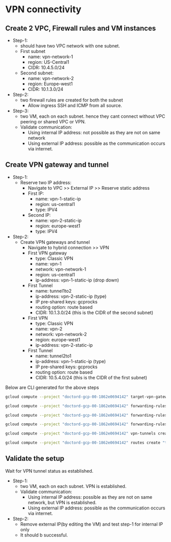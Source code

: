 # VPN connectivity

## Create 2 VPC, Firewall rules and VM instances

- Step-1:
  - should have two VPC network with one subnet.
  - First subnet
    - name: vpn-network-1
    - region: US-Central1
    - CIDR: 10.4.5.0/24
  - Second subnet:
    - name: vpn-network-2
    - region: Europe-west1
    - CIDR: 10.1.3.0/24
- Step-2:
  - two firewall rules are created for both the subnet
    - Allow ingress SSH and ICMP from all source.
- Step-3:
  - two VM, each on each subnet. hence they cant connect without VPC peering or shared VPC or VPN.
  - Validate communication:
    - Using internal IP address: not possible as they are not on same network
    - Using external IP address: possible as the communication occurs via internet.

## Create VPN gateway and tunnel

- Step-1:
  - Reserve two IP address:
    - Navigate to VPC >> External IP >> Reserve static address
    - First IP:
      - name: vpn-1-static-ip
      - region: us-central1
      - type: IPV4
    - Second IP:
      - name: vpn-2-static-ip
      - region: europe-west1
      - type: IPV4
- Step-2:
  - Create VPN gateways and tunnel
    - Navigate to hybrid connection >>  VPN
    - First VPN gateway
      - type: Classic VPN
      - name: vpn-1
      - network: vpn-network-1
      - region: us-central1
      - ip-address: vpn-1-static-ip (drop down)
    - First Tunnel
      - name: tunnel1to2
      - ip-address: vpn-2-static-ip (type)
      - IP pre-shared keys: gcprocks
      - routing option: route based
      - CIDR: 10.1.3.0/24 (this is the CIDR of the second subnet)
    - First VPN
      - type: Classic VPN
      - name: vpn-2
      - network: vpn-network-2
      - region: europe-west1
      - ip-address: vpn-2-static-ip
    - First Tunnel
      - name: tunnel2to1
      - ip-address: vpn-1-static-ip (type)
      - IP pre-shared keys: gcprocks
      - routing option: route based
      - CIDR: 10.5.4.0/24 (this is the CIDR of the first subnet)

Below are CLI generated for the above steps

```sh
gcloud compute --project "doctord-gcp-00-1862e0694142" target-vpn-gateways create "vpn-1" --region "us-central1" --network "vpn-network-1"

gcloud compute --project "doctord-gcp-00-1862e0694142" forwarding-rules create "vpn-1-rule-esp" --region "us-central1" --address "34.122.105.126" --ip-protocol "ESP" --target-vpn-gateway "vpn-1"

gcloud compute --project "doctord-gcp-00-1862e0694142" forwarding-rules create "vpn-1-rule-udp500" --region "us-central1" --address "34.122.105.126" --ip-protocol "UDP" --ports "500" --target-vpn-gateway "vpn-1"

gcloud compute --project "doctord-gcp-00-1862e0694142" forwarding-rules create "vpn-1-rule-udp4500" --region "us-central1" --address "34.122.105.126" --ip-protocol "UDP" --ports "4500" --target-vpn-gateway "vpn-1"

gcloud compute --project "doctord-gcp-00-1862e0694142" vpn-tunnels create "tunnel1to2" --region "us-central1" --peer-address "34.76.6.216" --shared-secret "gcprocks" --ike-version "2" --local-traffic-selector "0.0.0.0/0" --target-vpn-gateway "vpn-1"

gcloud compute --project "doctord-gcp-00-1862e0694142" routes create "tunnel1to2-route-1" --network "vpn-network-1" --next-hop-vpn-tunnel "tunnel1to2" --next-hop-vpn-tunnel-region "us-central1" --destination-range "10.1.3.0/24"
```

## Validate the setup

Wait for VPN tunnel status as established.

- Step-1:
  - two VM, each on each subnet. VPN is established.
  - Validate communication:
    - Using internal IP address: possible as they are not on same network, but VPN is established.
    - Using external IP address: possible as the communication occurs via internet.
- Step-2:
  - Remove external IP(by editing the VM) and test step-1 for internal IP only
  - It should b successful.

